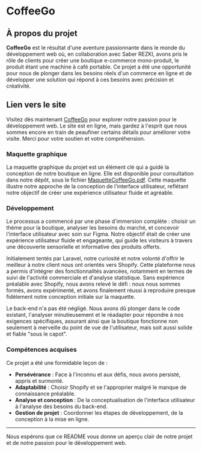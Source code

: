 # CoffeeGo

## À propos du projet

**CoffeeGo** est le résultat d'une aventure passionnante dans le monde du développement web où, en collaboration avec Saber REZKI, avons pris le rôle de clients pour créer une boutique e-commerce mono-produit, le produit étant une machine à café portable. Ce projet a été une opportunité pour nous de plonger dans les besoins réels d'un commerce en ligne et de développer une solution qui répond à ces besoins avec précision et créativité.

## Lien vers le site

Visitez dès maintenant [CoffeeGo](https://d6a549-2.myshopify.com/) pour explorer notre passion pour le développement web. Le site est en ligne, mais gardez à l'esprit que nous sommes encore en train de peaufiner certains détails pour améliorer votre visite. Merci pour votre soutien et votre compréhension.

### Maquette graphique

La maquette graphique du projet est un élément clé qui a guidé la conception de notre boutique en ligne. Elle est disponible pour consultation dans notre dépôt, sous le fichier [MaquetteCoffeeGo.pdf](https://github.com/karimelkaid/CoffeeGo/blob/main/MaquetteCoffeeGo.pdf). Cette maquette illustre notre approche de la conception de l'interface utilisateur, reflétant notre objectif de créer une expérience utilisateur fluide et agréable.

### Développement

Le processus a commencé par une phase d'immersion complète : choisir un thème pour la boutique, analyser les besoins du marché, et concevoir l'interface utilisateur avec soin sur Figma. Notre objectif était de créer une expérience utilisateur fluide et engageante, qui guide les visiteurs à travers une découverte sensorielle et informative des produits offerts.

Initialement tentés par Laravel, notre curiosité et notre volonté d'offrir le meilleur à notre client nous ont orientés vers Shopify. Cette plateforme nous a permis d'intégrer des fonctionnalités avancées, notamment en termes de suivi de l'activité commerciale et d'analyse statistique. Sans expérience préalable avec Shopify, nous avons relevé le défi : nous nous sommes formés, avons expérimenté, et avons finalement réussi à reproduire presque fidèlement notre conception initiale sur la maquette.

Le back-end n'a pas été négligé. Nous avons dû plonger dans le code existant, l'analyser minutieusement et le réadapter pour répondre à nos exigences spécifiques, assurant ainsi que la boutique fonctionne non seulement à merveille du point de vue de l'utilisateur, mais soit aussi solide et fiable "sous le capot".

### Compétences acquises

Ce projet a été une formidable leçon de :

- **Persévérance** : Face à l'inconnu et aux défis, nous avons persisté, appris et surmonté.
- **Adaptabilité** : Choisir Shopify et se l'approprier malgré le manque de connaissance préalable.
- **Analyse et conception** : De la conceptualisation de l'interface utilisateur à l'analyse des besoins du back-end.
- **Gestion de projet** : Coordonner les étapes de développement, de la conception à la mise en ligne.

---

Nous espérons que ce README vous donne un aperçu clair de notre projet et de notre passion pour le développement web.
